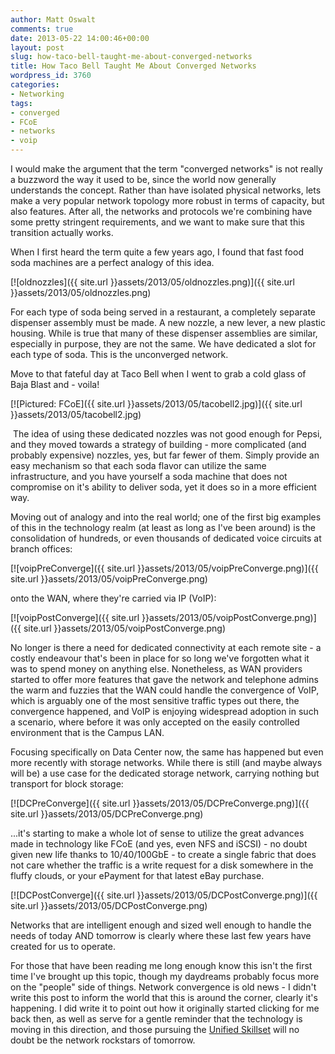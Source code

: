 ```yaml
---
author: Matt Oswalt
comments: true
date: 2013-05-22 14:00:46+00:00
layout: post
slug: how-taco-bell-taught-me-about-converged-networks
title: How Taco Bell Taught Me About Converged Networks
wordpress_id: 3760
categories:
- Networking
tags:
- converged
- FCoE
- networks
- voip
---
```


I would make the argument that the term "converged networks" is not really a buzzword the way it used to be, since the world now generally understands the concept. Rather than have isolated physical networks, lets make a very popular network topology more robust in terms of capacity, but also features. After all, the networks and protocols we're combining have some pretty stringent requirements, and we want to make sure that this transition actually works.

When I first heard the term quite a few years ago, I found that fast food soda machines are a perfect analogy of this idea.

[![oldnozzles]({{ site.url }}assets/2013/05/oldnozzles.png)]({{ site.url }}assets/2013/05/oldnozzles.png)

For each type of soda being served in a restaurant, a completely separate dispenser assembly must be made. A new nozzle, a new lever, a new plastic housing. While is true that many of these dispenser assemblies are similar, especially in purpose, they are not the same. We have dedicated a slot for each type of soda. This is the unconverged network.

Move to that fateful day at Taco Bell when I went to grab a cold glass of Baja Blast and - voila!

[![Pictured: FCoE]({{ site.url }}assets/2013/05/tacobell2.jpg)]({{ site.url }}assets/2013/05/tacobell2.jpg)

 The idea of using these dedicated nozzles was not good enough for Pepsi, and they moved towards a strategy of building - more complicated (and probably expensive) nozzles, yes, but far fewer of them. Simply provide an easy mechanism so that each soda flavor can utilize the same infrastructure, and you have yourself a soda machine that does not compromise on it's ability to deliver soda, yet it does so in a more efficient way.

Moving out of analogy and into the real world; one of the first big examples of this in the technology realm (at least as long as I've been around) is the consolidation of hundreds, or even thousands of dedicated voice circuits at branch offices:

[![voipPreConverge]({{ site.url }}assets/2013/05/voipPreConverge.png)]({{ site.url }}assets/2013/05/voipPreConverge.png)

onto the WAN, where they're carried via IP (VoIP):

[![voipPostConverge]({{ site.url }}assets/2013/05/voipPostConverge.png)]({{ site.url }}assets/2013/05/voipPostConverge.png)

No longer is there a need for dedicated connectivity at each remote site - a costly endeavour that's been in place for so long we've forgotten what it was to spend money on anything else. Nonetheless, as WAN providers started to offer more features that gave the network and telephone admins the warm and fuzzies that the WAN could handle the convergence of VoIP, which is arguably one of the most sensitive traffic types out there, the convergence happened, and VoIP is enjoying widespread adoption in such a scenario, where before it was only accepted on the easily controlled environment that is the Campus LAN.

Focusing specifically on Data Center now, the same has happened but even more recently with storage networks. While there is still (and maybe always will be) a use case for the dedicated storage network, carrying nothing but transport for block storage:

[![DCPreConverge]({{ site.url }}assets/2013/05/DCPreConverge.png)]({{ site.url }}assets/2013/05/DCPreConverge.png)

...it's starting to make a whole lot of sense to utilize the great advances made in technology like FCoE (and yes, even NFS and iSCSI) - no doubt given new life thanks to 10/40/100GbE - to create a single fabric that does not care whether the traffic is a write request for a disk somewhere in the fluffy clouds, or your ePayment for that latest eBay purchase.

[![DCPostConverge]({{ site.url }}assets/2013/05/DCPostConverge.png)]({{ site.url }}assets/2013/05/DCPostConverge.png)

Networks that are intelligent enough and sized well enough to handle the needs of today AND tomorrow is clearly where these last few years have created for us to operate.

For those that have been reading me long enough know this isn't the first time I've brought up this topic, though my daydreams probably focus more on the "people" side of things. Network convergence is old news - I didn't write this post to inform the world that this is around the corner, clearly it's happening. I did write it to point out how it originally started clicking for me back then, as well as serve for a gentle reminder that the technology is moving in this direction, and those pursuing the [Unified Skillset](https://keepingitclassless.net/2013/01/the-unified-skillset/) will no doubt be the network rockstars of tomorrow.
